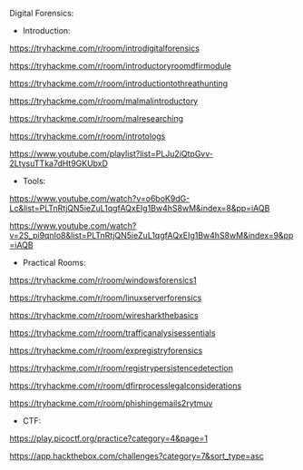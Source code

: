 Digital Forensics:


- Introduction:

https://tryhackme.com/r/room/introdigitalforensics

https://tryhackme.com/r/room/introductoryroomdfirmodule

https://tryhackme.com/r/room/introductiontothreathunting

https://tryhackme.com/r/room/malmalintroductory

https://tryhackme.com/r/room/malresearching

https://tryhackme.com/r/room/introtologs

https://www.youtube.com/playlist?list=PLJu2iQtpGvv-2LtysuTTka7dHt9GKUbxD


- Tools:
  
https://www.youtube.com/watch?v=o6boK9dG-Lc&list=PLTnRtjQN5ieZuL1qgfAQxEIg1Bw4hS8wM&index=8&pp=iAQB

https://www.youtube.com/watch?v=2S_pi9qnIo8&list=PLTnRtjQN5ieZuL1qgfAQxEIg1Bw4hS8wM&index=9&pp=iAQB

- Practical Rooms:

https://tryhackme.com/r/room/windowsforensics1

https://tryhackme.com/r/room/linuxserverforensics

https://tryhackme.com/r/room/wiresharkthebasics

https://tryhackme.com/r/room/trafficanalysisessentials

https://tryhackme.com/r/room/expregistryforensics

https://tryhackme.com/r/room/registrypersistencedetection

https://tryhackme.com/r/room/dfirprocesslegalconsiderations

https://tryhackme.com/r/room/phishingemails2rytmuv

- CTF:
  
https://play.picoctf.org/practice?category=4&page=1

https://app.hackthebox.com/challenges?category=7&sort_type=asc
